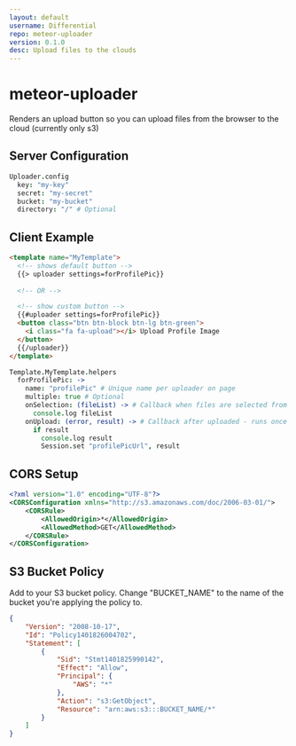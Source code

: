 ```yaml
---
layout: default
username: Differential
repo: meteor-uploader
version: 0.1.0
desc: Upload files to the clouds
---
```

# meteor-uploader

Renders an upload button so you can upload files from the browser to the cloud (currently only s3)

## Server Configuration
```CoffeeScript
Uploader.config
  key: "my-key"
  secret: "my-secret"
  bucket: "my-bucket"
  directory: "/" # Optional
```

## Client Example
```HTML
<template name="MyTemplate">
  <!-- shows default button -->
  {{> uploader settings=forProfilePic}}
  
  <!-- OR -->

  <!-- show custom button -->
  {{#uploader settings=forProfilePic}}
  <button class="btn btn-block btn-lg btn-green">
    <i class="fa fa-upload"></i> Upload Profile Image
  </button>
  {{/uploader}}
</template>
```

```CoffeeScript
Template.MyTemplate.helpers
  forProfilePic: ->
    name: "profilePic" # Unique name per uploader on page
    multiple: true # Optional
    onSelection: (fileList) -> # Callback when files are selected from dialog
      console.log fileList
    onUpload: (error, result) -> # Callback after uploaded - runs once per file uploaded
      if result
        console.log result
        Session.set "profilePicUrl", result
```

## CORS Setup
```XML
<?xml version="1.0" encoding="UTF-8"?>
<CORSConfiguration xmlns="http://s3.amazonaws.com/doc/2006-03-01/">
    <CORSRule>
        <AllowedOrigin>*</AllowedOrigin>
        <AllowedMethod>GET</AllowedMethod>
    </CORSRule>
</CORSConfiguration>
```

## S3 Bucket Policy
Add to your S3 bucket policy. Change "BUCKET_NAME" to the name of the bucket you're applying the policy to.
```JSON
{
	"Version": "2008-10-17",
	"Id": "Policy1401826004702",
	"Statement": [
		{
			"Sid": "Stmt1401825990142",
			"Effect": "Allow",
			"Principal": {
				"AWS": "*"
			},
			"Action": "s3:GetObject",
			"Resource": "arn:aws:s3:::BUCKET_NAME/*"
		}
	]
}
```
